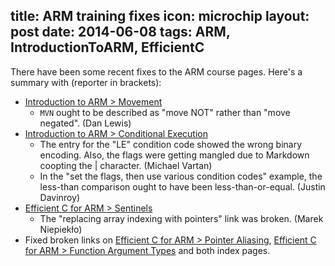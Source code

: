 title: ARM training fixes
icon: microchip
layout: post
date: 2014-06-08
tags: ARM, IntroductionToARM, EfficientC
----

There have been some recent fixes to the ARM course pages. Here's a summary with (reporter in brackets):

* [Introduction to ARM > Movement](/arm/introduction-to-arm/movement.html)
  * `MVN` ought to be described as "move NOT" rather than "move negated". (Dan Lewis)
* [Introduction to ARM > Conditional Execution](/arm/introduction-to-arm/conditional.html)
  * The entry for the "LE" condition code showed the wrong binary encoding. Also, the flags were getting mangled due to Markdown coopting the | character. (Michael Vartan)
  * In the "set the flags, then use various condition codes" example, the less-than comparison ought to have been less-than-or-equal. (Justin Davinroy)
* [Efficient C for ARM > Sentinels](/arm/efficient-c-for-arm/sentinels.html)
  * The "replacing array indexing with pointers" link was broken. (Marek Niepiekło)
* Fixed broken links on [Efficient C for ARM > Pointer Aliasing](/arm/efficient-c-for-arm/aliasing.html), [Efficient C for ARM > Function Argument Types](/arm/efficient-c-for-arm/funcarg.html) and both index pages.
